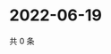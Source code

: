 # 2022-06-19

共 0 条

<!-- BEGIN WEIBO -->
<!-- 最后更新时间 Sun Jun 19 2022 02:18:14 GMT+0800 (China Standard Time) -->

<!-- END WEIBO -->
